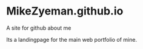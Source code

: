 # MikeZyeman.github.io
A site for github about me

Its a landingpage for the main web portfolio of mine.
